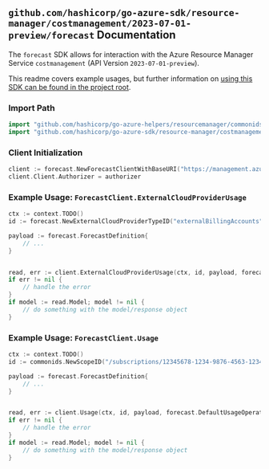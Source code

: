
## `github.com/hashicorp/go-azure-sdk/resource-manager/costmanagement/2023-07-01-preview/forecast` Documentation

The `forecast` SDK allows for interaction with the Azure Resource Manager Service `costmanagement` (API Version `2023-07-01-preview`).

This readme covers example usages, but further information on [using this SDK can be found in the project root](https://github.com/hashicorp/go-azure-sdk/tree/main/docs).

### Import Path

```go
import "github.com/hashicorp/go-azure-helpers/resourcemanager/commonids"
import "github.com/hashicorp/go-azure-sdk/resource-manager/costmanagement/2023-07-01-preview/forecast"
```


### Client Initialization

```go
client := forecast.NewForecastClientWithBaseURI("https://management.azure.com")
client.Client.Authorizer = authorizer
```


### Example Usage: `ForecastClient.ExternalCloudProviderUsage`

```go
ctx := context.TODO()
id := forecast.NewExternalCloudProviderTypeID("externalBillingAccounts", "externalCloudProviderIdValue")

payload := forecast.ForecastDefinition{
	// ...
}


read, err := client.ExternalCloudProviderUsage(ctx, id, payload, forecast.DefaultExternalCloudProviderUsageOperationOptions())
if err != nil {
	// handle the error
}
if model := read.Model; model != nil {
	// do something with the model/response object
}
```


### Example Usage: `ForecastClient.Usage`

```go
ctx := context.TODO()
id := commonids.NewScopeID("/subscriptions/12345678-1234-9876-4563-123456789012/resourceGroups/some-resource-group")

payload := forecast.ForecastDefinition{
	// ...
}


read, err := client.Usage(ctx, id, payload, forecast.DefaultUsageOperationOptions())
if err != nil {
	// handle the error
}
if model := read.Model; model != nil {
	// do something with the model/response object
}
```
